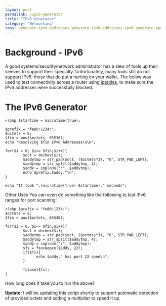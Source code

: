 ```yaml
---
layout: post
permalink: /ipv6-generator
title: "IPv6 Generator"
category: "Networking"
tags: generate-ipv6-addresses generate-ipv6-addresses-ipv6 generate-ipv6-addresses-php ip-v6 ipv6 ipv6-generator ipv6-looping-script ipv6-php-testing-script ipv6-subnet ipv6-subnetting loop-ipv6 networks-ipv6 php-2 php-ipv6-generator subnet-ipv6 v6-php-v6
---
```

# Background - IPv6
A good systems/security/network administrator has a slew of tools up their sleeves to support their specialty. Unfortunately, many tools still do not support IPv6; those that do put a hurting on your wallet. The below was used to test connectivity across a router using [iptables](http://en.wikipedia.org/wiki/Iptables "iptables"), to make sure the IPv6 addresses were successfully blocked. 
# The IPv6 Generator

    <?php $startime = microtime(true);

    $prefix = "fe80:1234:";
    $octets = 6;
    $fin = pow($octets, 65536);
    echo "Resolving $fin IPv6 Addresses\n\n";

    for($i = 0; $i<= $fin;$i++){
            $oct = dechex($i);
            $addytmp = str_pad($oct, ($octets*3), "0", STR_PAD_LEFT);
            $addytmp = str_split($addytmp, 4);
            $addy = implode(":", $addytmp);
            echo $prefix.$addy."\n";
    }

    echo "It took ".(microtime(true)-$startime)." seconds";

Other Uses You can even do something like the following to test IPv6 ranges for port scanning: 

    <?php $prefix = "fe80:1234:";
    $octets = 6;
    $fin = pow($octets, 65536);

    for($i = 0; $i<= $fin;$i++){
            $oct = dechex($i);
            $addytmp = str_pad($oct, ($octets*3), "0", STR_PAD_LEFT);
            $addytmp = str_split($addytmp, 4);
            $addy = implode(":", $addytmp);
            $fs = fsockopen($addy, 22);
            if($fs){
                  echo $addy." has port 22 open\n"; 
            }

            fclose($fs);
    }

How long does it take you to run the above?

**Update:** I will be updating this script shortly to support automatic detection of provided octets and adding a multiplier to speed it up.